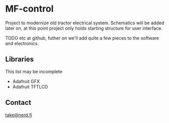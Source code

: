 # MF-control

Project to modernize old tractor electrical system. Schematics will be
added later on, at this point project only holds starting structure
for user interface.

TODO etc at github, futher on we'll add quite a few pieces to the
software and electronics. 

## Libraries

This list may be incomplete

- Adafruit GFX
- Adafruit TFTLCD

## Contact

take@nerd.fi
